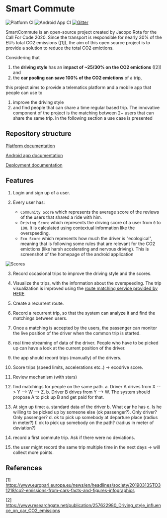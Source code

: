 # Smart Commute
![Platform CI](https://github.com/r00ta/SmartCommute/workflows/Platform%20CI/badge.svg)
![Android App CI](https://github.com/r00ta/SmartCommute/workflows/Android%20App%20CI/badge.svg)
[![Gitter](https://img.shields.io/badge/gitter-join%20chat-1dce73.svg)](https://gitter.im/SmartCommute/community)

SmartCommute is an open-source project created by Jacopo Rota for the Call For Code 2020. 
Since the transport is responsible for nearly 30% of the EU’s total CO2 emissions ([1]), the aim of this open source project is to provide a solution to reduce the total CO2 emictions. 

Considering that
1. the **driving style** has an **impact of ~25/30% on the CO2 emictions** ([2]) and
2. the **car pooling can save 100% of the CO2 emictions** of a trip,

this project aims to provide a telematics platform and a mobile app that people can use to
1. improve the driving style 
2. and find people that can share a time regular based trip. The innovative component of the project is the matching between 2+ users that can share the same trip. In the following section a use case is presented

## Repository structure

[Platform documentation](platform/README.md) 

[Android app documentation](app/README.md) 

[Deployment documentation](deploy/README.md)

## Features

1. Login and sign up of a user.

2. Every user has:
	- `Community Score` which represents the average score of the reviews of the users that shared a ride with him.
	- `Driving Score` which represents the driving score of a user from `0` to `100`. It is calculated using contextual information like the overspeeding.
	- `Eco Score` which represents how much the driver is "ecological", meaning that is following some rules that are relevant for the CO2 emictions (like harsh accelerating and nervous driving).
	This is screenshot of the homepage of the android application
  
![Scores](https://user-images.githubusercontent.com/18282531/85065349-4a2ad100-b1ad-11ea-87bd-c2b2b5e73a3c.png)

3. Record occasional trips to improve the driving style and the scores.

4. Visualize the trips, with the information about the overspeeding. The trip visualization is improved using the [route matching service provided by HERE](https://developer.here.com/documentation/route-match/dev_guide/topics/quick-start-gps-trace-route.html).

5. Create a recurrent route.

6. Record a recurrent trip, so that the system can analyze it and find the matchings between users.

7. Once a matching is accepted by the users, the passenger can monitor the live position of the driver when the common trip is started.

1. real time streaming of data of the driver. People who have to be picked up can have a look at the current position of the driver. 
2. the app should record trips (manually) of the drivers. 
3. Score trips (speed limits, accelerations etc..) -> ecodrive score. 
4. Review mechanism (with stars)
5. find matchings for people on the same path.
	a. Driver A drives from X --> Y --> W --> Z. 
	b. Driver B drives from Y --> W.
	The system should propose A to pick up B and get paid for that. 
6. At sign up time:
	a. standard data of the driver
	b. What car he has
	c. Is he willing to be picked up by someone else (ok passenger?). Only driver? Only passenger? 
	d. ok to pick up somebody at departure place (radius in meter?)
	f. ok to pick up somebody on the path? (radius in meter of deviation?)
7. record a first commute trip. Ask if there were no deviations. 
8. the user might record the same trip multiple time in the next days -> will collect more points. 


## References
[1] https://www.europarl.europa.eu/news/en/headlines/society/20190313STO31218/co2-emissions-from-cars-facts-and-figures-infographics

[2] https://www.researchgate.net/publication/257622980_Driving_style_influence_on_car_CO2_emissions
